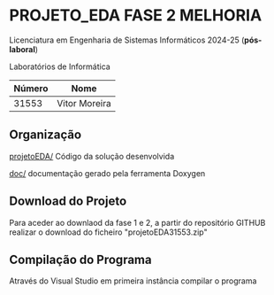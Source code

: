 # PROJETO_EDA FASE 2 MELHORIA

Licenciatura em Engenharia de Sistemas Informáticos 2024-25 (**pós-laboral**)

Laboratórios de Informática 

| Número | Nome |
| -----   | ---- |
|  31553     |  Vitor Moreira  |

## Organização

[projetoEDA/](./projetoEDA/)  Código da solução desenvolvida 

[doc/](.doc/)  documentação gerado pela ferramenta Doxygen

## Download do Projeto

Para aceder ao downlaod da fase 1 e 2, a partir do repositório GITHUB realizar o download do ficheiro "projetoEDA31553.zip"

## Compilação do Programa

Através do Visual Studio em primeira instância compilar o programa
